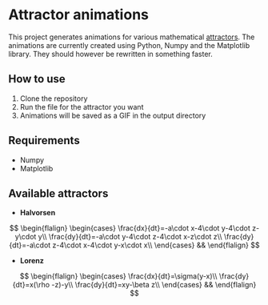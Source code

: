 # Attractor animations

This project generates animations for various mathematical [attractors](https://en.wikipedia.org/wiki/Attractor). The animations are currently created using Python, Numpy and the Matplotlib library. They should however be rewritten in something faster.

## How to use
1. Clone the repository
2. Run the file for the attractor you want
3. Animations will be saved as a GIF in the output directory

## Requirements
* Numpy
* Matplotlib

## Available attractors
* **Halvorsen**

$$
\begin{flalign}
    \begin{cases}
        \frac{dx}{dt}=-a\cdot x-4\cdot y-4\cdot z-y\cdot y\\
        \frac{dy}{dt}=-a\cdot y-4\cdot z-4\cdot x-z\cdot z\\
        \frac{dy}{dt}=-a\cdot z-4\cdot x-4\cdot y-x\cdot x\\
    \end{cases} &&
\end{flalign}
$$

* **Lorenz**

$$
\begin{flalign}
    \begin{cases}
        \frac{dx}{dt}=\sigma(y-x)\\
        \frac{dy}{dt}=x(\rho -z)-y\\
        \frac{dy}{dt}=xy-\beta z\\
    \end{cases} &&
\end{flalign}
$$

